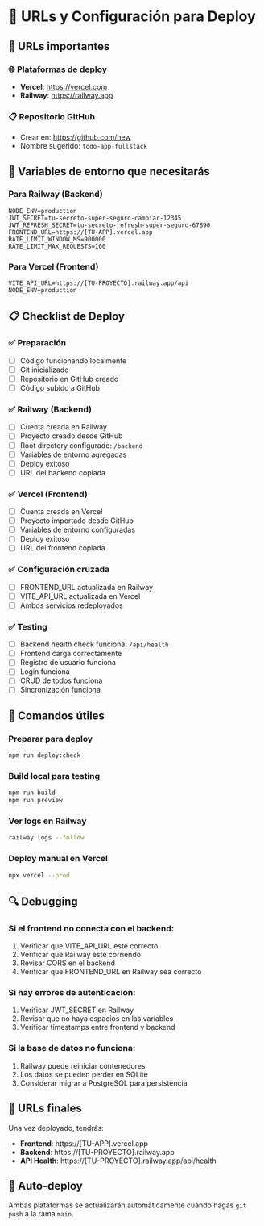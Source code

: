# 📝 URLs y Configuración para Deploy

## 🔗 URLs importantes

### 🌐 Plataformas de deploy

- **Vercel**: https://vercel.com
- **Railway**: https://railway.app

### 📋 Repositorio GitHub

- Crear en: https://github.com/new
- Nombre sugerido: `todo-app-fullstack`

## 🔧 Variables de entorno que necesitarás

### Para Railway (Backend)

```env
NODE_ENV=production
JWT_SECRET=tu-secreto-super-seguro-cambiar-12345
JWT_REFRESH_SECRET=tu-secreto-refresh-super-seguro-67890
FRONTEND_URL=https://[TU-APP].vercel.app
RATE_LIMIT_WINDOW_MS=900000
RATE_LIMIT_MAX_REQUESTS=100
```

### Para Vercel (Frontend)

```env
VITE_API_URL=https://[TU-PROYECTO].railway.app/api
NODE_ENV=production
```

## 📋 Checklist de Deploy

### ✅ Preparación

- [ ] Código funcionando localmente
- [ ] Git inicializado
- [ ] Repositorio en GitHub creado
- [ ] Código subido a GitHub

### ✅ Railway (Backend)

- [ ] Cuenta creada en Railway
- [ ] Proyecto creado desde GitHub
- [ ] Root directory configurado: `/backend`
- [ ] Variables de entorno agregadas
- [ ] Deploy exitoso
- [ ] URL del backend copiada

### ✅ Vercel (Frontend)

- [ ] Cuenta creada en Vercel
- [ ] Proyecto importado desde GitHub
- [ ] Variables de entorno configuradas
- [ ] Deploy exitoso
- [ ] URL del frontend copiada

### ✅ Configuración cruzada

- [ ] FRONTEND_URL actualizada en Railway
- [ ] VITE_API_URL actualizada en Vercel
- [ ] Ambos servicios redeployados

### ✅ Testing

- [ ] Backend health check funciona: `/api/health`
- [ ] Frontend carga correctamente
- [ ] Registro de usuario funciona
- [ ] Login funciona
- [ ] CRUD de todos funciona
- [ ] Sincronización funciona

## 🚨 Comandos útiles

### Preparar para deploy

```bash
npm run deploy:check
```

### Build local para testing

```bash
npm run build
npm run preview
```

### Ver logs en Railway

```bash
railway logs --follow
```

### Deploy manual en Vercel

```bash
npx vercel --prod
```

## 🔍 Debugging

### Si el frontend no conecta con el backend:

1. Verificar que VITE_API_URL esté correcto
2. Verificar que Railway esté corriendo
3. Revisar CORS en el backend
4. Verificar que FRONTEND_URL en Railway sea correcto

### Si hay errores de autenticación:

1. Verificar JWT_SECRET en Railway
2. Revisar que no haya espacios en las variables
3. Verificar timestamps entre frontend y backend

### Si la base de datos no funciona:

1. Railway puede reiniciar contenedores
2. Los datos se pueden perder en SQLite
3. Considerar migrar a PostgreSQL para persistencia

## 🎯 URLs finales

Una vez deployado, tendrás:

- **Frontend**: https://[TU-APP].vercel.app
- **Backend**: https://[TU-PROYECTO].railway.app
- **API Health**: https://[TU-PROYECTO].railway.app/api/health

## 🔄 Auto-deploy

Ambas plataformas se actualizarán automáticamente cuando hagas `git push` a la rama `main`.
